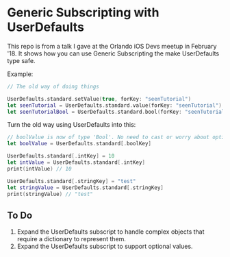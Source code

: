 # Generic Subscripting with UserDefaults
This repo is from a talk I gave at the Orlando iOS Devs meetup in February '18. It shows how you can use Generic Subscripting the make UserDefaults type safe.

Example: 

```swift
// The old way of doing things 

UserDefaults.standard.setValue(true, forKey: "seenTutorial")
let seenTutorial = UserDefaults.standard.value(forKey: "seenTutorial")
let seenTutorialBool = UserDefaults.standard.bool(forKey: "seenTutorial")
```

Turn the old way using UserDefaults into this: 

```swift
// boolValue is now of type 'Bool'. No need to cast or worry about optionals.
let boolValue = UserDefaults.standard[.boolKey]

UserDefaults.standard[.intKey] = 10
let intValue = UserDefaults.standard[.intKey]
print(intValue) // 10

UserDefaults.standard[.stringKey] = "test"
let stringValue = UserDefaults.standard[.stringKey]
print(stringValue) // "test"
```

## To Do
1. Expand the UserDefaults subscript to handle complex objects that require a dictionary to represent them. 
2. Expand the UserDefaults subscript to support optional values. 
